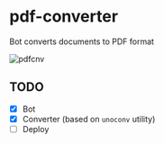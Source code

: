 # pdf-converter

Bot converts documents to PDF format

![pdfcnv](https://user-images.githubusercontent.com/34972940/192986248-3c135d26-64f4-4ffc-a73f-c48e7936b163.PNG)

## TODO

- [x] Bot
- [x] Converter (based on `unoconv` utility)
- [ ] Deploy
